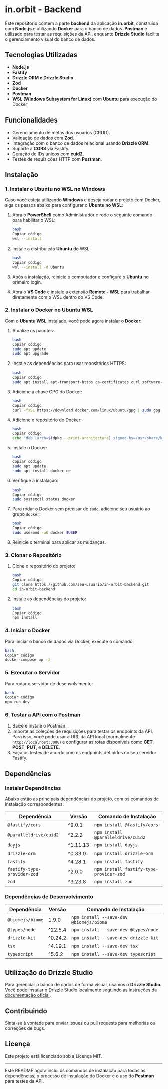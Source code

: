 # in.orbit - Backend

Este repositório contém a parte **backend** da aplicação **in.orbit**, construída com **Node.js** e utilizando **Docker** para o banco de dados. **Postman** é utilizado para testar as requisições da API, enquanto **Drizzle Studio** facilita o gerenciamento visual do banco de dados.

## Tecnologias Utilizadas

- **Node.js**
- **Fastify**
- **Drizzle ORM e Drizzle Studio**
- **Zod**
- **Docker**
- **Postman**
- **WSL (Windows Subsystem for Linux)** com **Ubuntu** para execução do Docker

## Funcionalidades

- Gerenciamento de metas dos usuários (CRUD).
- Validação de dados com **Zod**.
- Integração com o banco de dados relacional usando **Drizzle ORM**.
- Suporte a **CORS** via Fastify.
- Geração de IDs únicos com **cuid2**.
- Testes de requisições HTTP com **Postman**.

## Instalação

### 1. Instalar o Ubuntu no WSL no Windows

Caso você esteja utilizando **Windows** e deseja rodar o projeto com Docker, siga os passos abaixo para configurar o **Ubuntu no WSL**:

1. Abra o **PowerShell** como Administrador e rode o seguinte comando para habilitar o WSL:
    
    ```bash
    bash
    Copiar código
    wsl --install
    
    ```
    
2. Instale a distribuição **Ubuntu** do WSL:
    
    ```bash
    bash
    Copiar código
    wsl --install -d Ubuntu
    
    ```
    
3. Após a instalação, reinicie o computador e configure o **Ubuntu** no primeiro login.
4. Abra o **VS Code** e instale a extensão **Remote - WSL** para trabalhar diretamente com o WSL dentro do VS Code.

### 2. Instalar o Docker no Ubuntu WSL

Com o **Ubuntu WSL** instalado, você pode agora instalar o **Docker**:

1. Atualize os pacotes:
    
    ```bash
    bash
    Copiar código
    sudo apt update
    sudo apt upgrade
    
    ```
    
2. Instale as dependências para usar repositórios HTTPS:
    
    ```bash
    bash
    Copiar código
    sudo apt install apt-transport-https ca-certificates curl software-properties-common
    
    ```
    
3. Adicione a chave GPG do Docker:
    
    ```bash
    bash
    Copiar código
    curl -fsSL https://download.docker.com/linux/ubuntu/gpg | sudo gpg --dearmor -o /usr/share/keyrings/docker-archive-keyring.gpg
    
    ```
    
4. Adicione o repositório do Docker:
    
    ```bash
    bash
    Copiar código
    echo "deb [arch=$(dpkg --print-architecture) signed-by=/usr/share/keyrings/docker-archive-keyring.gpg] https://download.docker.com/linux/ubuntu $(lsb_release -cs) stable" | sudo tee /etc/apt/sources.list.d/docker.list > /dev/null
    
    ```
    
5. Instale o Docker:
    
    ```bash
    bash
    Copiar código
    sudo apt update
    sudo apt install docker-ce
    
    ```
    
6. Verifique a instalação:
    
    ```bash
    bash
    Copiar código
    sudo systemctl status docker
    
    ```
    
7. Para rodar o Docker sem precisar de `sudo`, adicione seu usuário ao grupo `docker`:
    
    ```bash
    bash
    Copiar código
    sudo usermod -aG docker $USER
    
    ```
    
8. Reinicie o terminal para aplicar as mudanças.

### 3. Clonar o Repositório

1. Clone o repositório do projeto:
    
    ```bash
    bash
    Copiar código
    git clone https://github.com/seu-usuario/in-orbit-backend.git
    cd in-orbit-backend
    
    ```
    
2. Instale as dependências do projeto:
    
    ```bash
    bash
    Copiar código
    npm install
    
    ```
    

### 4. Iniciar o Docker

Para iniciar o banco de dados via Docker, execute o comando:

```bash
bash
Copiar código
docker-compose up -d

```

### 5. Executar o Servidor

Para rodar o servidor de desenvolvimento:

```bash
bash
Copiar código
npm run dev

```

### 6. Testar a API com o Postman

1. Baixe e instale o Postman.
2. Importe as coleções de requisições para testar os endpoints da API. Para isso, você pode usar a URL da API local (normalmente `http://localhost:3000`) e configurar as rotas disponíveis como **GET**, **POST**, **PUT**, e **DELETE**.
3. Faça os testes de acordo com os endpoints definidos no seu servidor Fastify.

## Dependências

### Instalar Dependências

Abaixo estão as principais dependências do projeto, com os comandos de instalação correspondentes:

| Dependência | Versão | Comando de Instalação |
| --- | --- | --- |
| `@fastify/cors` | ^9.0.1 | `npm install @fastify/cors` |
| `@paralleldrive/cuid2` | ^2.2.2 | `npm install @paralleldrive/cuid2` |
| `dayjs` | ^1.11.13 | `npm install dayjs` |
| `drizzle-orm` | ^0.33.0 | `npm install drizzle-orm` |
| `fastify` | ^4.28.1 | `npm install fastify` |
| `fastify-type-provider-zod` | ^2.0.0 | `npm install fastify-type-provider-zod` |
| `zod` | ^3.23.8 | `npm install zod` |

### Dependências de Desenvolvimento

| Dependência | Versão | Comando de Instalação |
| --- | --- | --- |
| `@biomejs/biome` | 1.9.0 | `npm install --save-dev @biomejs/biome` |
| `@types/node` | ^22.5.4 | `npm install --save-dev @types/node` |
| `drizzle-kit` | ^0.24.2 | `npm install --save-dev drizzle-kit` |
| `tsx` | ^4.19.1 | `npm install --save-dev tsx` |
| `typescript` | ^5.6.2 | `npm install --save-dev typescript` |

## Utilização do Drizzle Studio

Para gerenciar o banco de dados de forma visual, usamos o **Drizzle Studio**. Você pode instalar o Drizzle Studio localmente seguindo as instruções da [documentação oficial](https://github.com/drizzle-team/drizzle-orm).

## Contribuindo

Sinta-se à vontade para enviar issues ou pull requests para melhorias ou correções de bugs.

## Licença

Este projeto está licenciado sob a Licença MIT.

---

Este README agora inclui os comandos de instalação para todas as dependências, o processo de instalação do Docker e o uso do **Postman** para testes da API.
